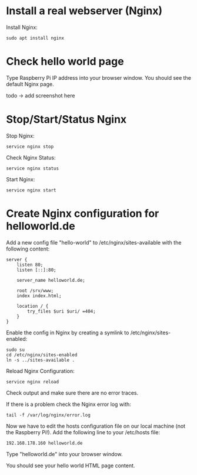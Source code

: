 # Install a real webserver (Nginx)

Install Nginx:

````
sudo apt install nginx
````

# Check hello world page

Type Raspberry Pi IP address into your browser window. You should see the default Nginx page.

todo -> add screenshot here

# Stop/Start/Status Nginx

Stop Nginx:

```
service nginx stop
```

Check Nginx Status:

```
service nginx status
```

Start Nginx:

```
service nginx start
```

# Create Nginx configuration for helloworld.de

Add a new config file "hello-world" to /etc/nginx/sites-available with the following content:


```
server {
	listen 80;
	listen [::]:80;

	server_name helloworld.de;

	root /srv/www;
	index index.html;

	location / {
		try_files $uri $uri/ =404;
	}
}
```

Enable the config in Nginx by creating a symlink to /etc/nginx/sites-enabled:

````
sudo su
cd /etc/nginx/sites-enabled
ln -s ../sites-available .
`````

Reload Nginx Configuration:

````
service nginx reload
````

Check output and make sure there are no error traces.

If there is a problem check the Nginx error log with:

````
tail -f /var/log/nginx/error.log
````

Now we have to edit the hosts configuration file on our local machine (not the Raspberry Pi!). Add the following line to your /etc/hosts file:

````
192.168.178.160 helloworld.de
````

Type "helloworld.de" into your browser window.

You should see your hello world HTML page content.

